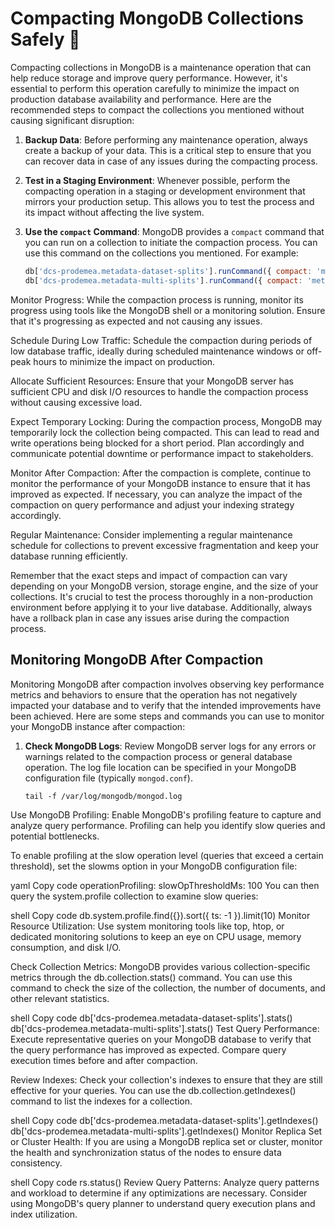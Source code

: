 # Compacting MongoDB Collections Safely 🐬

Compacting collections in MongoDB is a maintenance operation that can help reduce storage and improve query performance. However, it's essential to perform this operation carefully to minimize the impact on production database availability and performance. Here are the recommended steps to compact the collections you mentioned without causing significant disruption:

1. **Backup Data**: Before performing any maintenance operation, always create a backup of your data. This is a critical step to ensure that you can recover data in case of any issues during the compacting process.

2. **Test in a Staging Environment**: Whenever possible, perform the compacting operation in a staging or development environment that mirrors your production setup. This allows you to test the process and its impact without affecting the live system.

3. **Use the `compact` Command**: MongoDB provides a `compact` command that you can run on a collection to initiate the compaction process. You can use this command on the collections you mentioned. For example:

   ```javascript
   db['dcs-prodemea.metadata-dataset-splits'].runCommand({ compact: 'metadata-dataset-splits' })
   db['dcs-prodemea.metadata-multi-splits'].runCommand({ compact: 'metadata-multi-splits' })
Monitor Progress: While the compaction process is running, monitor its progress using tools like the MongoDB shell or a monitoring solution. Ensure that it's progressing as expected and not causing any issues.

Schedule During Low Traffic: Schedule the compaction during periods of low database traffic, ideally during scheduled maintenance windows or off-peak hours to minimize the impact on production.

Allocate Sufficient Resources: Ensure that your MongoDB server has sufficient CPU and disk I/O resources to handle the compaction process without causing excessive load.

Expect Temporary Locking: During the compaction process, MongoDB may temporarily lock the collection being compacted. This can lead to read and write operations being blocked for a short period. Plan accordingly and communicate potential downtime or performance impact to stakeholders.

Monitor After Compaction: After the compaction is complete, continue to monitor the performance of your MongoDB instance to ensure that it has improved as expected. If necessary, you can analyze the impact of the compaction on query performance and adjust your indexing strategy accordingly.

Regular Maintenance: Consider implementing a regular maintenance schedule for collections to prevent excessive fragmentation and keep your database running efficiently.

Remember that the exact steps and impact of compaction can vary depending on your MongoDB version, storage engine, and the size of your collections. It's crucial to test the process thoroughly in a non-production environment before applying it to your live database. Additionally, always have a rollback plan in case any issues arise during the compaction process.

## Monitoring MongoDB After Compaction

Monitoring MongoDB after compaction involves observing key performance metrics and behaviors to ensure that the operation has not negatively impacted your database and to verify that the intended improvements have been achieved. Here are some steps and commands you can use to monitor your MongoDB instance after compaction:

1. **Check MongoDB Logs**: Review MongoDB server logs for any errors or warnings related to the compaction process or general database operation. The log file location can be specified in your MongoDB configuration file (typically `mongod.conf`).

   ```shell
   tail -f /var/log/mongodb/mongod.log
Use MongoDB Profiling: Enable MongoDB's profiling feature to capture and analyze query performance. Profiling can help you identify slow queries and potential bottlenecks.

To enable profiling at the slow operation level (queries that exceed a certain threshold), set the slowms option in your MongoDB configuration file:

yaml
Copy code
operationProfiling:
  slowOpThresholdMs: 100
You can then query the system.profile collection to examine slow queries:

shell
Copy code
db.system.profile.find({}).sort({ ts: -1 }).limit(10)
Monitor Resource Utilization: Use system monitoring tools like top, htop, or dedicated monitoring solutions to keep an eye on CPU usage, memory consumption, and disk I/O.

Check Collection Metrics: MongoDB provides various collection-specific metrics through the db.collection.stats() command. You can use this command to check the size of the collection, the number of documents, and other relevant statistics.

shell
Copy code
db['dcs-prodemea.metadata-dataset-splits'].stats()
db['dcs-prodemea.metadata-multi-splits'].stats()
Test Query Performance: Execute representative queries on your MongoDB database to verify that the query performance has improved as expected. Compare query execution times before and after compaction.

Review Indexes: Check your collection's indexes to ensure that they are still effective for your queries. You can use the db.collection.getIndexes() command to list the indexes for a collection.

shell
Copy code
db['dcs-prodemea.metadata-dataset-splits'].getIndexes()
db['dcs-prodemea.metadata-multi-splits'].getIndexes()
Monitor Replica Set or Cluster Health: If you are using a MongoDB replica set or cluster, monitor the health and synchronization status of the nodes to ensure data consistency.

shell
Copy code
rs.status()
Review Query Patterns: Analyze query patterns and workload to determine if any optimizations are necessary. Consider using MongoDB's query planner to understand query execution plans and index utilization.
